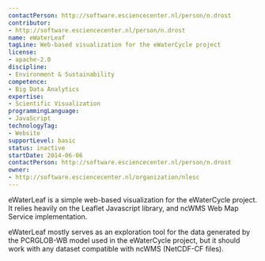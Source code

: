 ```yaml
---
contactPerson: http://software.esciencecenter.nl/person/n.drost
contributor:
- http://software.esciencecenter.nl/person/n.drost
name: eWaterLeaf
tagLine: Web-based visualization for the eWaterCycle project
license:
- apache-2.0
discipline:
- Environment & Sustainability
competence:
- Big Data Analytics
expertise:
- Scientific Visualization
programmingLanguage:
- JavaScript
technologyTag:
- Website
supportLevel: basic
status: inactive
startDate: 2014-06-06
contactPerson: http://software.esciencecenter.nl/person/n.drost
owner: 
- http://software.esciencecenter.nl/organization/nlesc
---
```

eWaterLeaf is a simple web-based visualization for the eWaterCycle project. It relies heavily on the Leaflet Javascript library, and ncWMS Web Map Service implementation.

eWaterLeaf mostly serves as an exploration tool for the data generated by the PCRGLOB-WB model used in the eWaterCycle project, but it should work with any dataset compatible with ncWMS (NetCDF-CF files).
